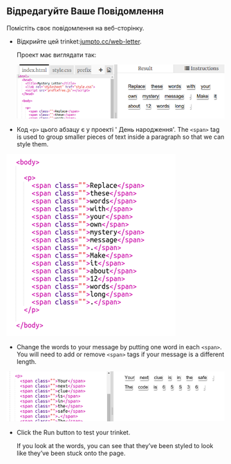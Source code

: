 ## Відредагуйте Ваше Повідомлення

Помістіть своє повідомлення на веб-сторінку.

+ Відкрийте цей trinket:<a href="http://jumpto.cc/web-letter" target="_blank">jumpto.cc/web-letter</a>.
    
    Проект має виглядати так:
    
    ![screenshot](images/letter-starter.png)

+ Код `<p>` цього абзацу є у проекті ' День народження'. The `<span>` tag is used to group smaller pieces of text inside a paragraph so that we can style them.

![screenshot](images/letter-placeholder.png)

+ Change the words to your message by putting one word in each `<span>`. You will need to add or remove `<span>` tags if your message is a different length. 

![screenshot](images/letter-message.png)

+ Click the Run button to test your trinket.
    
    If you look at the words, you can see that they’ve been styled to look like they’ve been stuck onto the page.